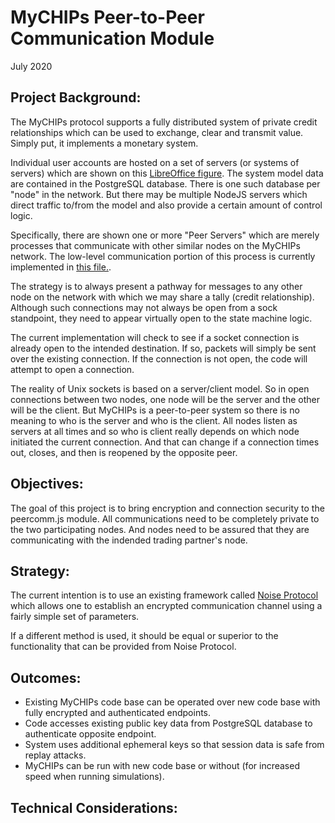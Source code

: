 # MyCHIPs Peer-to-Peer Communication Module
July 2020

## Project Background:
The MyCHIPs protocol supports a fully distributed system of private credit
relationships which can be used to exchange, clear and transmit value.
Simply put, it implements a monetary system.

Individual user accounts are hosted on a set of servers (or systems of servers)
which are shown on this [LibreOffice figure](/doc/Scaling.png).  The system
model data are contained in the PostgreSQL database.  There is one such
database per "node" in the network.  But there may be multiple NodeJS servers
which direct traffic to/from the model and also provide a certain amount of
control logic.

Specifically, there are shown one or more "Peer Servers" which are merely
processes that communicate with other similar nodes on the MyCHIPs network.
The low-level communication portion of this process is currently implemented 
in [this file.](/lib/peercomm.js).

The strategy is to always present a pathway for messages to any other node on
the network with which we may share a tally (credit relationship).  Although
such connections may not always be open from a sock standpoint, they need to
appear virtually open to the state machine logic.

The current implementation will check to see if a socket connection is already
open to the intended destination.  If so, packets will simply be sent over
the existing connection.  If the connection is not open, the code will attempt
to open a connection.

The reality of Unix sockets is based on a server/client model.  So in open 
connections between two nodes, one node will be the server and the other will
be the client.  But MyCHIPs is a peer-to-peer system so there is no meaning
to who is the server and who is the client.  All nodes listen as servers at
all times and so who is client really depends on which node initiated the 
current connection.  And that can change if a connection times out, closes,
and then is reopened by the opposite peer.

## Objectives:
The goal of this project is to bring encryption and connection security to the
peercomm.js module.  All communications need to be completely private to the
two participating nodes.  And nodes need to be assured that they are
communicating with the indended trading partner's node.

## Strategy:
The current intention is to use an existing framework called
[Noise Protocol](http://www.noiseprotocol.org/) which allows one to establish
an encrypted communication channel using a fairly simple set of parameters.

If a different method is used, it should be equal or superior to the 
functionality that can be provided from Noise Protocol.

## Outcomes:
- Existing MyCHIPs code base can be operated over new code base with fully
  encrypted and authenticated endpoints.
- Code accesses existing public key data from PostgreSQL database to authenticate
  opposite endpoint.
- System uses additional ephemeral keys so that session data is safe from
  replay attacks.
- MyCHIPs can be run with new code base or without (for increased speed when
  running simulations).

## Technical Considerations:
